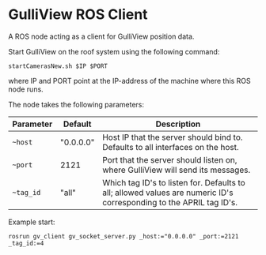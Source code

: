 GulliView ROS Client
====================

A ROS node acting as a client for GulliView position data.

Start GulliView on the roof system using the following command:

    startCamerasNew.sh $IP $PORT
    
where IP and PORT point at the IP-address of the machine where this ROS node
runs.

The node takes the following parameters:

| Parameter | Default | Description |
| --------- | ------- | ----------- |
| `~host` | "0.0.0.0" | Host IP that the server should bind to. Defaults to all interfaces on the host. |
| `~port` | 2121 | Port that the server should listen on, where GulliView will send its messages. |
| `~tag_id` | "all" | Which tag ID's to listen for. Defaults to all; allowed values are numeric ID's corresponding to the APRIL tag ID's. |

Example start:
    
    rosrun gv_client gv_socket_server.py _host:="0.0.0.0" _port:=2121 _tag_id:=4
